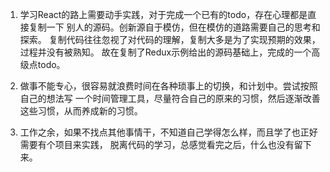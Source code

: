 1. 学习React的路上需要动手实践，对于完成一个已有的todo，存在心理都是直接复制一下
别人的源码。创新源自于模仿，但在模仿的道路需要自己的思考和探索。
复制代码往往忽视了对代码的理解，复制大多是为了实现预期的效果，过程并没有被熟知。
故在复制了Redux示例给出的源码基础上，完成的一个高级点todo。

2. 做事不能专心，很容易就浪费时间在各种琐事上的切换，和计划中。尝试按照自己的想法写
一个时间管理工具，尽量符合自己的原来的习惯，然后逐渐改善这些习惯，从而养成新的习惯。

3. 工作之余，如果不找点其他事情干，不知道自己学得怎么样，而且学了也正好需要有个项目来实践，
脱离代码的学习，总感觉看完之后，什么也没有留下来。
